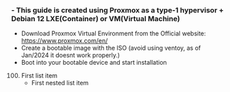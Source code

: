 ### - This guide is created using Proxmox as a type-1 hypervisor + Debian 12 LXE(Container) or VM(Virtual Machine)

- Download Proxmox Virtual Environment from the Official website: https://www.proxmox.com/en/
- Create a bootable image with the ISO (avoid using ventoy, as of Jan/2024 it doesnt work properly.)
- Boot into your bootable device and start installation
100. First list item
     - First nested list item
